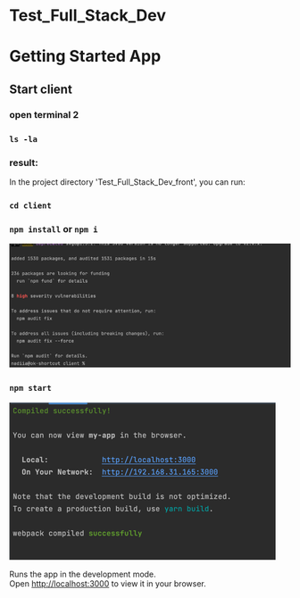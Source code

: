 # Test_Full_Stack_Dev

# Getting Started App

## Start client

### open terminal 2

### `ls -la`

### result:

In the project directory 'Test_Full_Stack_Dev_front', you can run:

### `cd client`

### `npm install` or `npm i`

![img_1.png](img_1.png)

### `npm start`

![img_2.png](img_2.png)

Runs the app in the development mode.\
Open [http://localhost:3000](http://localhost:3000) to view it in your browser.


